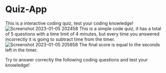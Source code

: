 # Quiz-App
This is a interactive coding quiz, test your coding knowledge!
![Screenshot 2023-01-05 202458](https://user-images.githubusercontent.com/118076818/210917388-4d88bf49-9a14-46e3-aa55-745b5d890d65.png)
This is a simple code quiz, it has a total of 5 questions with a time limit of 4 minutes, but every time you answered incorrectly it is going to subtract time from the timer.
![Screenshot 2023-01-05 205858](https://user-images.githubusercontent.com/118076818/210921025-d5adda46-c863-4cc4-be92-502c4c09b0ed.png)
The final score is equal to the seconds left in the timer.

Try to answer correctly the following coding questions and test your knowledge!


